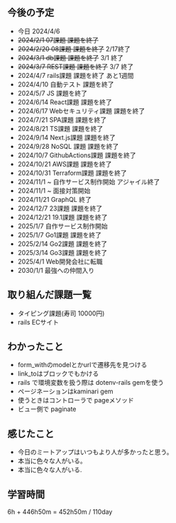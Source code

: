 ## 今後の予定
- 今日 2024/4/6
- ~~2024/2/1 07課題 課題を終了~~
- ~~2024/2/20 08課題 課題を終了~~ 2/17終了
- ~~2024/3/1 db課題 課題を終了~~ 3/1 終了
- ~~2024/3/7 REST課題 課題を終了~~ 3/7 終了
- 2024/4/7 rails課題 課題を終了 あと1週間
- 2024/4/10 自動テスト 課題を終了
- 2024/5/7 JS 課題を終了
- 2024/6/14 React課題 課題を終了
- 2024/6/17 Webセキュリティ課題 課題を終了
- 2024/7/21 SPA課題 課題を終了
- 2024/8/21 TS課題 課題を終了
- 2024/9/14 Next.js課題 課題を終了
- 2024/9/28 NoSQL 課題 課題を終了
- 2024/10/7 GithubActions課題 課題を終了
- 2024/10/21 AWS課題 課題を終了
- 2024/10/31 Terraform課題 課題を終了
- 2024/11/1 ~ 自作サービス制作開始 アジャイル終了
- 2024/11/1 ~ 面接対策開始
- 2024/11/21 GraphQL 終了
- 2024/12/7 23課題 課題を終了
- 2024/12/21 19.1課題 課題を終了
- 2025/1/7 自作サービス制作開始
- 2025/1/7 Go1課題 課題を終了
- 2025/2/14 Go2課題 課題を終了
- 2025/3/14 Go3課題 課題を終了
- 2025/4/1 Web開発会社に転職
- 2030/1/1 最強への仲間入り

## 取り組んだ課題一覧
- タイピング課題(寿司 10000円)
- rails ECサイト 
## わかったこと
- form_withのmodelとかurlで遷移先を見つける
- link_toはブロックでもかける
- rails で環境変数を扱う際は dotenv-rails gemを使う
- ページネーションはkaminari gem
- 使うときはコントローラで pageメソッド
- ビュー側で paginate
## 感じたこと
- 今日のミートアップはいつもより人が多かったと思う。
- 本当に色々な人がいる。
- 本当に色々な人がいる.
## 学習時間
6h + 446h50m 
= 452h50m / 110day
